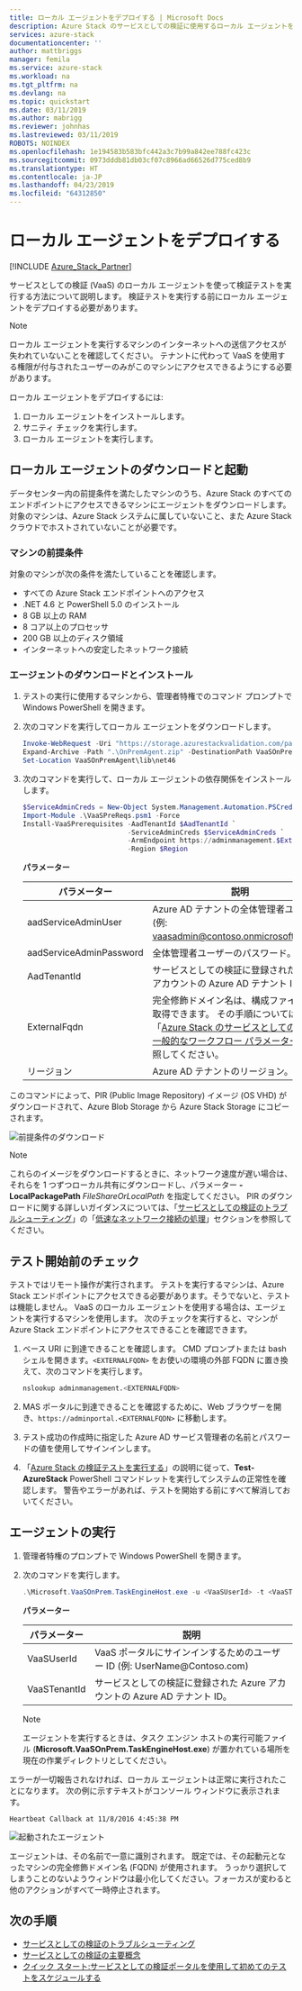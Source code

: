 ```yaml
---
title: ローカル エージェントをデプロイする | Microsoft Docs
description: Azure Stack のサービスとしての検証に使用するローカル エージェントをデプロイします。
services: azure-stack
documentationcenter: ''
author: mattbriggs
manager: femila
ms.service: azure-stack
ms.workload: na
ms.tgt_pltfrm: na
ms.devlang: na
ms.topic: quickstart
ms.date: 03/11/2019
ms.author: mabrigg
ms.reviewer: johnhas
ms.lastreviewed: 03/11/2019
ROBOTS: NOINDEX
ms.openlocfilehash: 1e194583b583bfc442a3c7b99a842ee788fc423c
ms.sourcegitcommit: 0973dddb81db03cf07c8966ad66526d775ced8b9
ms.translationtype: HT
ms.contentlocale: ja-JP
ms.lasthandoff: 04/23/2019
ms.locfileid: "64312850"
---
```

# <a name="deploy-the-local-agent"></a>ローカル エージェントをデプロイする

[!INCLUDE [Azure_Stack_Partner](./includes/azure-stack-partner-appliesto.md)]

サービスとしての検証 (VaaS) のローカル エージェントを使って検証テストを実行する方法について説明します。 検証テストを実行する前にローカル エージェントをデプロイする必要があります。

> [!Note]  
> ローカル エージェントを実行するマシンのインターネットへの送信アクセスが失われていないことを確認してください。 テナントに代わって VaaS を使用する権限が付与されたユーザーのみがこのマシンにアクセスできるようにする必要があります。

ローカル エージェントをデプロイするには:

1. ローカル エージェントをインストールします。
2. サニティ チェックを実行します。
3. ローカル エージェントを実行します。

## <a name="download-and-start-the-local-agent"></a>ローカル エージェントのダウンロードと起動

データセンター内の前提条件を満たしたマシンのうち、Azure Stack のすべてのエンドポイントにアクセスできるマシンにエージェントをダウンロードします。 対象のマシンは、Azure Stack システムに属していないこと、また Azure Stack クラウドでホストされていないことが必要です。

### <a name="machine-prerequisites"></a>マシンの前提条件

対象のマシンが次の条件を満たしていることを確認します。

- すべての Azure Stack エンドポイントへのアクセス
- .NET 4.6 と PowerShell 5.0 のインストール
- 8 GB 以上の RAM
- 8 コア以上のプロセッサ
- 200 GB 以上のディスク領域
- インターネットへの安定したネットワーク接続

### <a name="download-and-install-the-agent"></a>エージェントのダウンロードとインストール

1. テストの実行に使用するマシンから、管理者特権でのコマンド プロンプトで Windows PowerShell を開きます。
2. 次のコマンドを実行してローカル エージェントをダウンロードします。

    ```powershell
    Invoke-WebRequest -Uri "https://storage.azurestackvalidation.com/packages/Microsoft.VaaSOnPrem.TaskEngineHost.latest.nupkg" -outfile "OnPremAgent.zip"
    Expand-Archive -Path ".\OnPremAgent.zip" -DestinationPath VaaSOnPremAgent -Force
    Set-Location VaaSOnPremAgent\lib\net46
    ```

3. 次のコマンドを実行して、ローカル エージェントの依存関係をインストールします。

    ```powershell
    $ServiceAdminCreds = New-Object System.Management.Automation.PSCredential "<aadServiceAdminUser>", (ConvertTo-SecureString "<aadServiceAdminPassword>" -AsPlainText -Force)
    Import-Module .\VaaSPreReqs.psm1 -Force
    Install-VaaSPrerequisites -AadTenantId $AadTenantId `
                              -ServiceAdminCreds $ServiceAdminCreds `
                              -ArmEndpoint https://adminmanagement.$ExternalFqdn `
                              -Region $Region
    ```

    **パラメーター**

    | パラメーター | 説明 |
    | --- | --- |
    | aadServiceAdminUser | Azure AD テナントの全体管理者ユーザー  (例: vaasadmin@contoso.onmicrosoft.com)。 |
    | aadServiceAdminPassword | 全体管理者ユーザーのパスワード。 |
    | AadTenantId | サービスとしての検証に登録された Azure アカウントの Azure AD テナント ID。 |
    | ExternalFqdn | 完全修飾ドメイン名は、構成ファイルから取得できます。 その手順については、「[Azure Stack のサービスとしての検証の一般的なワークフロー パラメーター](azure-stack-vaas-parameters.md)」を参照してください。 |
    | リージョン | Azure AD テナントのリージョン。 |

このコマンドによって、PIR (Public Image Repository) イメージ (OS VHD) がダウンロードされて、Azure Blob Storage から Azure Stack Storage にコピーされます。

![前提条件のダウンロード](media/installingprereqs.png)

> [!Note]
> これらのイメージをダウンロードするときに、ネットワーク速度が遅い場合は、それらを 1 つずつローカル共有にダウンロードし、パラメーター **-LocalPackagePath** *FileShareOrLocalPath* を指定してください。 PIR のダウンロードに関する詳しいガイダンスについては、「[サービスとしての検証のトラブルシューティング](azure-stack-vaas-troubleshoot.md)」の「[低速なネットワーク接続の処理](azure-stack-vaas-troubleshoot.md#handle-slow-network-connectivity)」セクションを参照してください。

## <a name="checks-before-starting-the-tests"></a>テスト開始前のチェック

テストではリモート操作が実行されます。 テストを実行するマシンは、Azure Stack エンドポイントにアクセスできる必要があります。そうでないと、テストは機能しません。 VaaS のローカル エージェントを使用する場合は、エージェントを実行するマシンを使用します。 次のチェックを実行すると、マシンが Azure Stack エンドポイントにアクセスできることを確認できます。

1. ベース URI に到達できることを確認します。 CMD プロンプトまたは bash シェルを開きます。`<EXTERNALFQDN>` をお使いの環境の外部 FQDN に置き換えて、次のコマンドを実行します。

    ```bash
    nslookup adminmanagement.<EXTERNALFQDN>
    ```

2. MAS ポータルに到達できることを確認するために、Web ブラウザーを開き、`https://adminportal.<EXTERNALFQDN>` に移動します。

3. テスト成功の作成時に指定した Azure AD サービス管理者の名前とパスワードの値を使用してサインインします。

4. 「[Azure Stack の検証テストを実行する](../operator/azure-stack-diagnostic-test.md)」の説明に従って、**Test-AzureStack** PowerShell コマンドレットを実行してシステムの正常性を確認します。 警告やエラーがあれば、テストを開始する前にすべて解消しておいてください。

## <a name="run-the-agent"></a>エージェントの実行

1. 管理者特権のプロンプトで Windows PowerShell を開きます。

2. 次のコマンドを実行します。

    ```powershell
    .\Microsoft.VaaSOnPrem.TaskEngineHost.exe -u <VaaSUserId> -t <VaaSTenantId>
    ```

      **パラメーター**  

    | パラメーター | 説明 |
    | --- | --- |
    | VaaSUserId | VaaS ポータルにサインインするためのユーザー ID (例: UserName\@Contoso.com) |
    | VaaSTenantId | サービスとしての検証に登録された Azure アカウントの Azure AD テナント ID。 |

    > [!Note]  
    > エージェントを実行するときは、タスク エンジン ホストの実行可能ファイル (**Microsoft.VaaSOnPrem.TaskEngineHost.exe**) が置かれている場所を現在の作業ディレクトリとしてください。

エラーが一切報告されなければ、ローカル エージェントは正常に実行されたことになります。 次の例に示すテキストがコンソール ウィンドウに表示されます。

`Heartbeat Callback at 11/8/2016 4:45:38 PM`

![起動されたエージェント](media/startedagent.png)

エージェントは、その名前で一意に識別されます。 既定では、その起動元となったマシンの完全修飾ドメイン名 (FQDN) が使用されます。 うっかり選択してしまうことのないようウィンドウは最小化してください。フォーカスが変わると他のアクションがすべて一時停止されます。

## <a name="next-steps"></a>次の手順

- [サービスとしての検証のトラブルシューティング](azure-stack-vaas-troubleshoot.md)
- [サービスとしての検証の主要概念](azure-stack-vaas-key-concepts.md)
- [クイック スタート:サービスとしての検証ポータルを使用して初めてのテストをスケジュールする](azure-stack-vaas-schedule-test-pass.md)